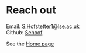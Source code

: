 # Reach out

Email: [S.Hofstetter1@lse.ac.uk](mailto:S.Hofstetter1@lse.ac.uk)<br/>
Github: [Sehoof](https://github.com/sehoof)

See the [Home page](/README.md)
